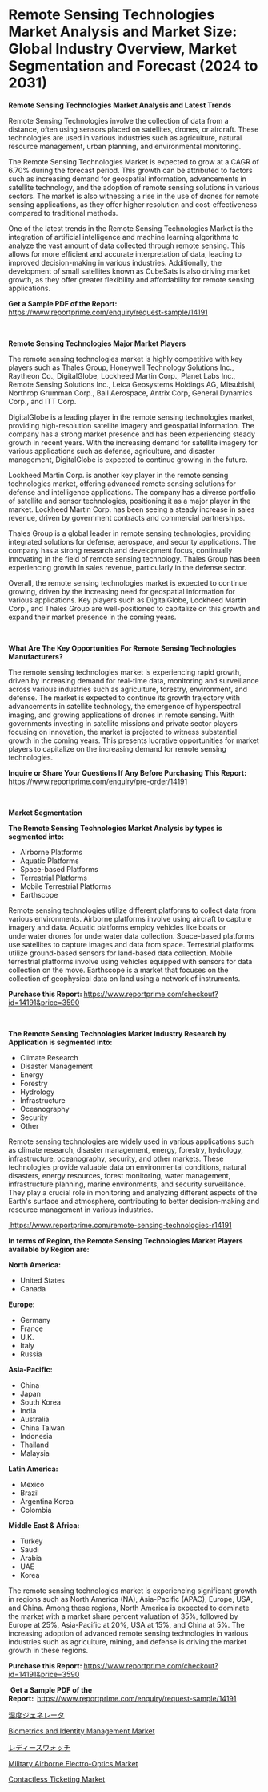 <p><h1>Remote Sensing Technologies Market Analysis and Market Size: Global Industry Overview, Market Segmentation and Forecast (2024 to 2031)</h1></p><p><strong>Remote Sensing Technologies Market Analysis and Latest Trends</strong></p>
<p><p>Remote Sensing Technologies involve the collection of data from a distance, often using sensors placed on satellites, drones, or aircraft. These technologies are used in various industries such as agriculture, natural resource management, urban planning, and environmental monitoring.</p><p>The Remote Sensing Technologies Market is expected to grow at a CAGR of 6.70% during the forecast period. This growth can be attributed to factors such as increasing demand for geospatial information, advancements in satellite technology, and the adoption of remote sensing solutions in various sectors. The market is also witnessing a rise in the use of drones for remote sensing applications, as they offer higher resolution and cost-effectiveness compared to traditional methods.</p><p>One of the latest trends in the Remote Sensing Technologies Market is the integration of artificial intelligence and machine learning algorithms to analyze the vast amount of data collected through remote sensing. This allows for more efficient and accurate interpretation of data, leading to improved decision-making in various industries. Additionally, the development of small satellites known as CubeSats is also driving market growth, as they offer greater flexibility and affordability for remote sensing applications.</p></p>
<p><strong>Get a Sample PDF of the Report:&nbsp;</strong> <a href="https://www.reportprime.com/enquiry/request-sample/14191">https://www.reportprime.com/enquiry/request-sample/14191</a></p>
<p>&nbsp;</p>
<p><strong>Remote Sensing Technologies Major Market Players</strong></p>
<p><p>The remote sensing technologies market is highly competitive with key players such as Thales Group, Honeywell Technology Solutions Inc., Raytheon Co., DigitalGlobe, Lockheed Martin Corp., Planet Labs Inc., Remote Sensing Solutions Inc., Leica Geosystems Holdings AG, Mitsubishi, Northrop Grumman Corp., Ball Aerospace, Antrix Corp, General Dynamics Corp., and ITT Corp.</p><p>DigitalGlobe is a leading player in the remote sensing technologies market, providing high-resolution satellite imagery and geospatial information. The company has a strong market presence and has been experiencing steady growth in recent years. With the increasing demand for satellite imagery for various applications such as defense, agriculture, and disaster management, DigitalGlobe is expected to continue growing in the future.</p><p>Lockheed Martin Corp. is another key player in the remote sensing technologies market, offering advanced remote sensing solutions for defense and intelligence applications. The company has a diverse portfolio of satellite and sensor technologies, positioning it as a major player in the market. Lockheed Martin Corp. has been seeing a steady increase in sales revenue, driven by government contracts and commercial partnerships.</p><p>Thales Group is a global leader in remote sensing technologies, providing integrated solutions for defense, aerospace, and security applications. The company has a strong research and development focus, continually innovating in the field of remote sensing technology. Thales Group has been experiencing growth in sales revenue, particularly in the defense sector.</p><p>Overall, the remote sensing technologies market is expected to continue growing, driven by the increasing need for geospatial information for various applications. Key players such as DigitalGlobe, Lockheed Martin Corp., and Thales Group are well-positioned to capitalize on this growth and expand their market presence in the coming years.</p></p>
<p>&nbsp;</p>
<p><strong>What Are The Key Opportunities For Remote Sensing Technologies Manufacturers?</strong></p>
<p><p>The remote sensing technologies market is experiencing rapid growth, driven by increasing demand for real-time data, monitoring and surveillance across various industries such as agriculture, forestry, environment, and defense. The market is expected to continue its growth trajectory with advancements in satellite technology, the emergence of hyperspectral imaging, and growing applications of drones in remote sensing. With governments investing in satellite missions and private sector players focusing on innovation, the market is projected to witness substantial growth in the coming years. This presents lucrative opportunities for market players to capitalize on the increasing demand for remote sensing technologies.</p></p>
<p><strong>Inquire or Share Your Questions If Any Before Purchasing This Report:</strong> <a href="https://www.reportprime.com/enquiry/pre-order/14191">https://www.reportprime.com/enquiry/pre-order/14191</a></p>
<p>&nbsp;</p>
<p><strong>Market Segmentation</strong></p>
<p><strong>The Remote Sensing Technologies Market Analysis by types is segmented into:</strong></p>
<p><ul><li>Airborne Platforms</li><li>Aquatic Platforms</li><li>Space-based Platforms</li><li>Terrestrial Platforms</li><li>Mobile Terrestrial Platforms</li><li>Earthscope</li></ul></p>
<p><p>Remote sensing technologies utilize different platforms to collect data from various environments. Airborne platforms involve using aircraft to capture imagery and data. Aquatic platforms employ vehicles like boats or underwater drones for underwater data collection. Space-based platforms use satellites to capture images and data from space. Terrestrial platforms utilize ground-based sensors for land-based data collection. Mobile terrestrial platforms involve using vehicles equipped with sensors for data collection on the move. Earthscope is a market that focuses on the collection of geophysical data on land using a network of instruments.</p></p>
<p><strong>Purchase this Report:&nbsp;</strong><a href="https://www.reportprime.com/checkout?id=14191&price=3590">https://www.reportprime.com/checkout?id=14191&price=3590</a></p>
<p>&nbsp;</p>
<p><strong>The Remote Sensing Technologies Market Industry Research by Application is segmented into:</strong></p>
<p><ul><li>Climate Research</li><li>Disaster Management</li><li>Energy</li><li>Forestry</li><li>Hydrology</li><li>Infrastructure</li><li>Oceanography</li><li>Security</li><li>Other</li></ul></p>
<p><p>Remote sensing technologies are widely used in various applications such as climate research, disaster management, energy, forestry, hydrology, infrastructure, oceanography, security, and other markets. These technologies provide valuable data on environmental conditions, natural disasters, energy resources, forest monitoring, water management, infrastructure planning, marine environments, and security surveillance. They play a crucial role in monitoring and analyzing different aspects of the Earth's surface and atmosphere, contributing to better decision-making and resource management in various industries.</p></p>
<p><a href="https://www.reportprime.com/remote-sensing-technologies-r14191">&nbsp;https://www.reportprime.com/remote-sensing-technologies-r14191</a></p>
<p><strong>In terms of Region, the Remote Sensing Technologies Market Players available by Region are:</strong></p>
<p>
    <p> <strong> North America: </strong>
        <ul>
            <li>United States</li>
            <li>Canada</li>
        </ul>
        </p> 
    <p> <strong> Europe: </strong>
        <ul>
            <li>Germany</li>
            <li>France</li>
            <li>U.K.</li>
            <li>Italy</li>
            <li>Russia</li>
        </ul>
        </p> 
    <p> <strong> Asia-Pacific: </strong>
        <ul>
            <li>China</li>
            <li>Japan</li>
            <li>South Korea</li>
            <li>India</li>
            <li>Australia</li>
            <li>China Taiwan</li>
            <li>Indonesia</li>
            <li>Thailand</li>
            <li>Malaysia</li>
        </ul>
        </p> 
    <p> <strong> Latin America: </strong>
        <ul>
            <li>Mexico</li>
            <li>Brazil</li>
            <li>Argentina Korea</li>
            <li>Colombia</li>
        </ul>
        </p> 
    <p> <strong> Middle East & Africa: </strong>
        <ul>
            <li>Turkey</li>
            <li>Saudi</li>
            <li>Arabia</li>
            <li>UAE</li>
            <li>Korea</li>
        </ul>
    </p>
    </p>
<p><p>The remote sensing technologies market is experiencing significant growth in regions such as North America (NA), Asia-Pacific (APAC), Europe, USA, and China. Among these regions, North America is expected to dominate the market with a market share percent valuation of 35%, followed by Europe at 25%, Asia-Pacific at 20%, USA at 15%, and China at 5%. The increasing adoption of advanced remote sensing technologies in various industries such as agriculture, mining, and defense is driving the market growth in these regions.</p></p>
<p><strong>Purchase this Report: </strong><a href="https://www.reportprime.com/checkout?id=14191&price=3590">https://www.reportprime.com/checkout?id=14191&price=3590</a></p>
<p>&nbsp;<strong>Get a Sample PDF of the Report:&nbsp;&nbsp;</strong><a href="https://www.reportprime.com/enquiry/request-sample/14191">https://www.reportprime.com/enquiry/request-sample/14191</a></p>
<p><strong></strong></p>
<p><p><a href="https://medium.com/@sebastianhodges1/%E3%82%B0%E3%83%AD%E3%83%BC%E3%83%90%E3%83%AB%E6%B9%BF%E6%B0%97%E7%99%BA%E7%94%9F%E5%99%A8%E7%94%A3%E6%A5%AD-%E3%82%BF%E3%82%A4%E3%83%97-%E3%82%A2%E3%83%97%E3%83%AA%E3%82%B1%E3%83%BC%E3%82%B7%E3%83%A7%E3%83%B3-%E5%B8%82%E5%A0%B4%E3%83%97%E3%83%AC%E3%83%BC%E3%83%A4%E3%83%BC-%E5%9C%B0%E5%9F%9F%E5%88%A5%E6%88%90%E9%95%B7%E5%88%86%E6%9E%90-%E3%81%8A%E3%82%88%E3%81%B3%E5%B0%86%E6%9D%A5%E3%81%AE%E3%82%B7%E3%83%8A%E3%83%AA%E3%82%AA-2024%E5%B9%B4-2031%E5%B9%B4-d5657d9956e5">湿度ジェネレータ</a></p><p><a href="https://github.com/anggakarna133/Market-Research-Report-List-1/blob/main/biometrics-and-identity-management-market.md">Biometrics and Identity Management Market</a></p><p><a href="https://medium.com/@idellamante2023/%E3%83%AC%E3%83%87%E3%82%A3%E3%83%BC%E3%82%B9%E8%85%95%E6%99%82%E8%A8%88%E3%81%AE%E5%B8%82%E5%A0%B4%E8%A6%8F%E6%A8%A1%E3%81%A8%E3%82%B7%E3%82%A7%E3%82%A2%E5%88%86%E6%9E%90-%E6%88%90%E9%95%B7%E5%82%BE%E5%90%91%E3%81%A8%E4%BA%88%E6%B8%AC-2024%E5%B9%B4-2031%E5%B9%B4-93e835824f12">レディースウォッチ</a></p><p><a href="https://medium.com/@kathleenjacksond65/military-airborne-electro-optics-market-global-market-insights-and-sales-trends-2024-to-2031-bcb7a1c54aa8">Military Airborne Electro-Optics Market</a></p><p><a href="https://github.com/btwcqfvq34/Market-Research-Report-List-1/blob/main/contactless-ticketing-market.md">Contactless Ticketing Market</a></p></p>
